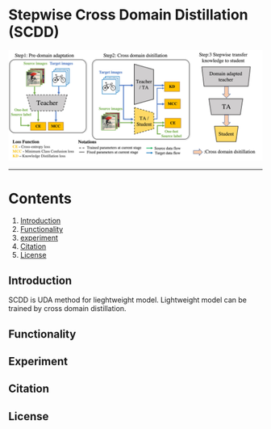 # Stepwise Cross Domain Distillation (SCDD)

<div align="center">
    <img src=".github/SCDD.jpg", width="900">
</div>



----------------------------------------------------------------------------------------------------




# Contents
1. [Introduction](#Introduction)
2. [Functionality](#Functionality)
3. [experiment](#Experiment)
4. [Citation](#Citation)
5. [License](#License)

## Introduction

SCDD is UDA method for lieghtweight model. Lightweight model can be trained by cross domain distillation.

## Functionality

## Experiment
## Citation
## License
